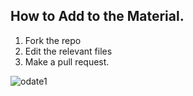 ## How to Add to the Material.

1. Fork the repo
2. Edit the relevant files
3. Make a pull request.

![odate1](/help-images/odate-1.png)
